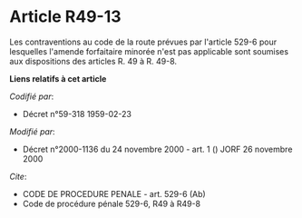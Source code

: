 # Article R49-13

Les contraventions au code de la route prévues par l'article 529-6 pour lesquelles l'amende forfaitaire minorée n'est pas
applicable sont soumises aux dispositions des articles R. 49 à R. 49-8.

**Liens relatifs à cet article**

_Codifié par_:

  - Décret n°59-318 1959-02-23

_Modifié par_:

  - Décret n°2000-1136 du 24 novembre 2000 - art. 1 () JORF 26 novembre 2000

_Cite_:

  - CODE DE PROCEDURE PENALE - art. 529-6 (Ab)
  - Code de procédure pénale 529-6, R49 à R49-8
